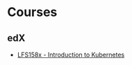 # Courses
## edX
* [LFS158x - Introduction to Kubernetes](https://github.com/mattforni/courses/tree/master/edx/LFS158x%20-%20Introduction%20to%20Kubernetes)